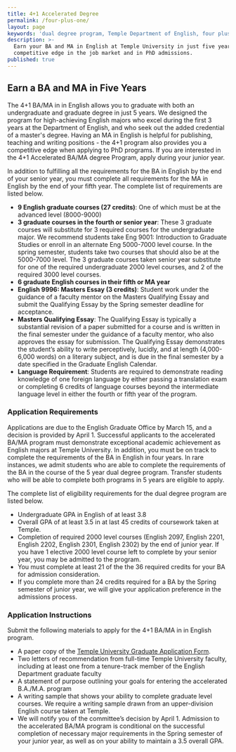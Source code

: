 ```yaml
---
title: 4+1 Accelerated Degree
permalink: /four-plus-one/
layout: page
keywords: 'dual degree program, Temple Department of English, four plus one program'
description: >-
  Earn your BA and MA in English at Temple University in just five years. Gain a
  competitive edge in the job market and in PhD admissions.
published: true
---
```

## Earn a BA and MA in Five Years
The 4+1 BA/MA in in English allows you to graduate with both an undergraduate and graduate degree in just 5 years. We designed the program for high-achieving English majors who excel during the first 3 years at the Department of English, and who seek out the added credential of a master's degree. Having an MA in English is helpful for publishing, teaching and writing positions - the 4+1 program also provides you a competitive edge when applying to PhD programs. If you are interested in the 4+1 Accelerated BA/MA degree Program, apply during your junior year.

In addition to fulfilling all the requirements for the BA in English by the end of your senior year, you must complete all requirements for the MA in English by the end of your fifth year. The complete list of requirements are listed below. 

- **9 English graduate courses (27 credits)**: One of which must be at the advanced level (8000-9000)
- **3 graduate courses in the fourth or senior year**: These 3 graduate courses will substitute for 3 required courses for the undergraduate major. We recommend students take Eng 9001: Introduction to Graduate Studies or enroll in an alternate Eng 5000-7000 level course. In the spring semester, students take two courses that should also be at the 5000-7000 level. The 3 graduate courses taken senior year substitute for one of the required undergraduate 2000 level courses, and 2 of the required 3000 level courses.
- **6 graduate English courses in their fifth or MA year**
- **English 9996: Masters Essay (3 credits)**: Student work under the guidance of a faculty mentor on the Masters Qualifying Essay and submit the Qualifying Essay by the Spring semester deadline for acceptance.
- **Masters Qualifying Essay**: The Qualifying Essay is typically a substantial revision of a paper submitted for a course and is written in the final semester under the guidance of a faculty mentor, who also approves the essay for submission. The Qualifying Essay demonstrates the student’s ability to write perceptively, lucidly, and at length (4,000-6,000 words) on a literary subject, and is due in the final semester by a date specified in the Graduate English Calendar.
- **Language Requirement**: Students are required to demonstrate reading knowledge of one foreign language by either passing a translation exam or completing 6 credits of language courses beyond the intermediate language level in either the fourth or fifth year of the program.

### Application Requirements
Applications are due to the English Graduate Office by March 15, and a decision is provided by April 1. Successful applicants to the accelerated BA/MA program must demonstrate exceptional academic achievement as English majors at Temple University. In addition, you must be on track to complete the requirements of the BA in English in four years. In rare instances, we admit students who are able to complete the requirements of the BA in the course of the 5 year dual degree program. Transfer students who will be able to complete both programs in 5 years are eligible to apply. 

The complete list of eligibility requirements for the dual degree program are listed below. 

- Undergraduate GPA in English of at least 3.8
- Overall GPA of at least 3.5 in at last 45 credits of coursework taken at Temple.
- Completion of required 2000 level courses (English 2097, English 2201, English 2202, English 2301, English 2302) by the end of junior year. If you have 1 elective 2000 level course left to complete by your senior year, you may be admitted to the program. 
- You must complete at least 21 of the the 36 required credits for your BA for admission consideration.
- If you complete more than 24 credits required for a BA by the Spring semester of junior year, we will give your application preference in the admissions process.

### Application Instructions
Submit the following materials to apply for the 4+1 BA/MA in in English program.

- A paper copy of the [Temple University Graduate Application Form](https://prd-wlssb.temple.edu/prod8/bwskalog.P_DispLoginNon).
- Two letters of recommendation from full-time Temple University faculty, including at least one from a tenure-track member of the English Department graduate faculty
- A statement of purpose outlining your goals for entering the accelerated B.A./M.A. program
- A writing sample that shows your ability to complete graduate level courses. We require a writing sample drawn from an upper-division English course taken at Temple. 
- We will notify you of the committee’s decision by April 1. Admission to the accelerated BA/MA program is conditional on the successful completion of necessary major requirements in the Spring semester of your junior year, as well as on your ability to maintain a 3.5 overall GPA.
